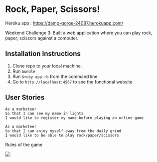 # Rock, Paper, Scissors!

Heroku app : https://damp-gorge-24087.herokuapp.com/

Weekend Challenge 3: Built a web application where you can play rock, paper, scissors against a computer.

Installation Instructions
-------

1. Clone repo to your local machine.
2. Run `bundle`
3. Run `$ruby app.rb` from the command line.
4. Go to `http://localhost:4567` to see the functional website

User Stories
----
```
As a marketeer
So that I can see my name in lights
I would like to register my name before playing an online game

As a marketeer
So that I can enjoy myself away from the daily grind
I would like to be able to play rock/paper/scissors
```

Rules of the game

![](https://upload.wikimedia.org/wikipedia/commons/6/67/Rock-paper-scissors.svg)

